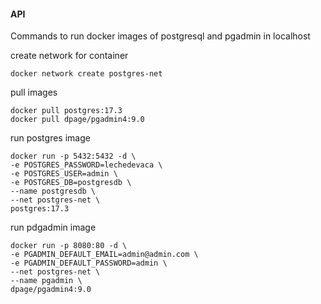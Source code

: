 #### API

Commands to run docker images of postgresql and pgadmin in localhost

create network for container
```
docker network create postgres-net
```

pull images

```
docker pull postgres:17.3
docker pull dpage/pgadmin4:9.0
```

run postgres image

```
docker run -p 5432:5432 -d \
-e POSTGRES_PASSWORD=lechedevaca \
-e POSTGRES_USER=admin \
-e POSTGRES_DB=postgresdb \
--name postgresdb \
--net postgres-net \
postgres:17.3
```


run pdgadmin image

```
docker run -p 8080:80 -d \
-e PGADMIN_DEFAULT_EMAIL=admin@admin.com \
-e PGADMIN_DEFAULT_PASSWORD=admin \
--net postgres-net \
--name pgadmin \
dpage/pgadmin4:9.0
```
